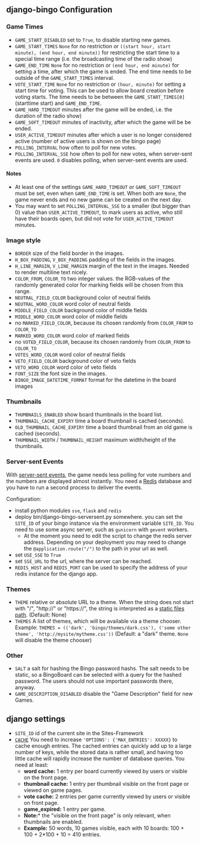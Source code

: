 django-bingo Configuration
-------------

### Game Times

* ```GAME_START_DISABLED``` set to ```True```, to disable starting new games.
* ```GAME_START_TIMES``` ```None``` for no restriction or ```((start hour, start minute), (end hour, end minute))``` for restricting the start time to a special time range (i.e. the broadcasting time of the radio show)
* ```GAME_END_TIME``` ```None``` for no restriction or ```(end hour, end minute)``` for setting a time, after which the game is ended. The end time needs to be outside of the ```GAME_START_TIMES``` interval.
* ```VOTE_START_TIME``` ```None``` for no restriction or ```(hour, minute)``` for setting a start time for voting. This can be used to allow board creation before voting starts. The time needs to be between the ```GAME_START_TIMES[0]```(starttime start) and ```GAME_END_TIME```.
* ```GAME_HARD_TIMEOUT``` minutes after the game will be ended, i.e. the duration of the radio show)
* ```GAME_SOFT_TIMEOUT``` minutes of inactivity, after which the game will be be ended.
* ```USER_ACTIVE_TIMEOUT``` minutes after which a user is no longer considered active (number of active users is shown on the bingo page)
* ```POLLING_INTERVAL``` how often to poll for new votes.
* ```POLLING_INTERVAL_SSE``` how often to poll for new votes, when server-sent events are used. ```0``` disables polling, when server-sent events are used.

#### Notes
* At least one of the settings ```GAME_HARD_TIMEOUT``` or ```GAME_SOFT_TIMEOUT``` must be set, even when ```GAME_END_TIME``` is set. When both are ```None```, the game never ends and no new game can be created on the next day.
* You may want to set ```POLLING_INTERVAL_SSE``` to a smaller (but bigger than 0) value than ```USER_ACTIVE_TIMEOUT```, to mark users as active, who still have their boards open, but did not vote for ```USER_ACTIVE_TIMEOUT``` minutes.

### Image style

* ```BORDER``` size of the field border in the images.
* ```H_BOX_PADDING```, ```V_BOX_PADDING``` padding of the fields in the images.
* ```H_LINE_MARGIN```, ```V_LINE_MARGIN``` margin of the text in the images. Needed to render multiline text nicely.
* ```COLOR_FROM```, ```COLOR_TO``` two integer values. the RGB-values of the randomly generated color for marking fields will be chosen from this range.
* ```NEUTRAL_FIELD_COLOR``` background color of neutral fields
* ```NEUTRAL_WORD_COLOR``` word color of neutral fields
* ```MIDDLE_FIELD_COLOR``` background color of middle fields
* ```MIDDLE_WORD_COLOR``` word color of middle fields
* no ```MARKED_FIELD_COLOR```, because its chosen randomly from ```COLOR_FROM``` to ```COLOR_TO```
* ```MARKED_WORD_COLOR``` word color of marked fields
* no ```VOTED_FIELD_COLOR```, because its chosen randomly from ```COLOR_FROM``` to ```COLOR_TO```
* ```VOTES_WORD_COLOR``` word color of neutral fields
* ```VETO_FIELD_COLOR``` background color of veto fields
* ```VETO_WORD_COLOR``` word color of veto fields
* ```FONT_SIZE``` the font size in the images.
* ```BINGO_IMAGE_DATETIME_FORMAT``` format for the datetime in the board images

### Thumbnails

* ```THUMBNAILS_ENABLED``` show board thumbnails in the board list.
* ```THUMBNAIL_CACHE_EXPIRY``` time a board thumbnail is cached (seconds).
* ```OLD_THUMBNAIL_CACHE_EXPIRY``` time a board thumbnail from an old game is cached (seconds).
* ```THUMBNAIL_WIDTH``` / ```THUMBNAIL_HEIGHT``` maximum width/height of the thumbnails.

### Server-sent Events

With [server-sent events](http://www.html5rocks.com/en/tutorials/eventsource/basics/), the game needs less polling for vote numbers and the numbers are displayed almost instantly. You need a [Redis](http://redis.io/) database and you have to run a second process to deliver the events.

Configuration:

* install python modules ```sse```, ```flask``` and ```redis```
* deploy bin/django-bingo-serversent.py somewhere. you can set the ```SITE_ID``` of your bingo instance via the environment variable ```SITE_ID```. You need to use some async server, such as ```gunicorn``` with ```gevent``` workers.
  * At the moment you need to edit the script to change the redis server address. Depending on your deployment you may need to change the ```@application.route("/")``` to the path in your url as well.
* set ```USE_SSE``` to ```True```
* set ```SSE_URL``` to the url, where the server can be reached.
* ```REDIS_HOST``` and ```REDIS_PORT``` can be used to specify the address of your redis instance for the django app.

### Themes

* ```THEME``` relative or absolute URL to a theme. When the string does not start with "/", "http://" or "https://", the string is interpreted as a [static files path](https://docs.djangoproject.com/en/1.5/ref/contrib/staticfiles/). (Default: None)
* ```THEMES``` A list of themes, which will be available via a theme chooser. Example: ```THEMES = (('dark', 'bingo/themes/dark.css'), ('some other theme', 'http://mysite/mytheme.css'))``` (Default: a "dark" theme. ```None``` will disable the theme chooser)

### Other

* ```SALT``` a salt for hashing the Bingo password hashs. The salt needs to be static, so a BingoBoard can be selected with a query for the hashed password. The users should not use important passwords there, anyway.
* ```GAME_DESCRIPTION_DISABLED``` disable the "Game Description" field for new Games.

## django settings

* ```SITE_ID``` id of the current site in the Sites-Framework
* [```CACHE```](https://docs.djangoproject.com/en/1.5/topics/cache/#setting-up-the-cache)
  You need to increase ```'OPTIONS': {'MAX_ENTRIES': XXXXX}``` to cache enough entries.
  The cached entries can quickly add up to a large number of keys, while the stored data is rather small,
  and having too little cache will rapidly increase the number of database queries.
  You need at least:
  * **word cache:** 1 entry per board currently viewed by users or visible on the front page.
  * **thumbnail cache:** 1 entry per thumbnail visible on the front page or viewed on game pages.
  * **vote cache:** 2 entries per game currently viewed by users or visible on front page.
  * **game_expired:** 1 entry per game.
  * **Note:*** the "visible on the front page" is only relevant, when thumbnails are enabled.
  * **Example:** 50 words, 10 games visible, each with 10 boards: 100 + 100 + 2*100 + 10 = 410 entries.
